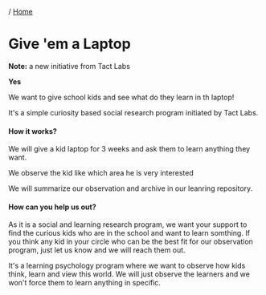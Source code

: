 / [Home](index.md)

# Give 'em a Laptop

**Note:** a new initiative from Tact Labs



**Yes**

We want to give school kids and see what do they learn in th laptop!

It's a simple curiosity based social research program initiated by Tact Labs.

#### How it works?
We will give a kid laptop for 3 weeks and ask them to learn anything they want. 

We observe the kid like which area he is very interested

We will summarize our observation and archive in our leanring repository.


#### How can you help us out?
As it is a social and learning research program, we want your support to find the curious kids who are in the school and want to learn somthing. If you think any kid in your circle who can be the best fit for our observation program, just let us know and we will reach them out.

It's a learning psychology program where we want to observe how kids think, learn and view this world. We will just observe the learners and we won't force them to learn anything in specific.

